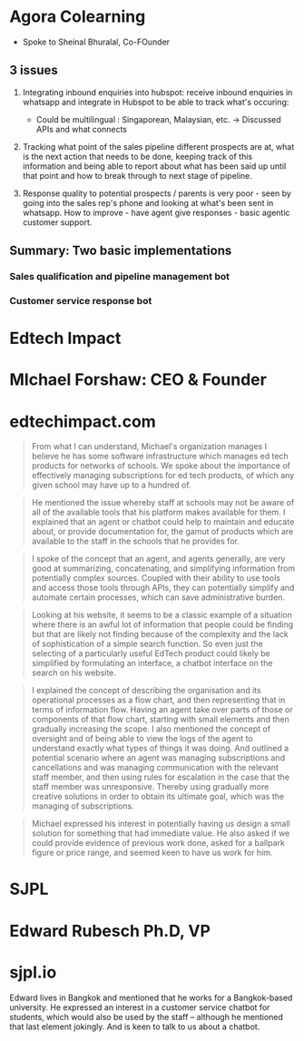 # Agora Colearning

* Spoke to Sheinal Bhuralal, Co-FOunder


## 3 issues

1. Integrating inbound enquiries into hubspot: receive inbound enquiries in whatsapp and integrate in Hubspot to be able to track what's occuring:
    * Could be multilingual : Singaporean, Malaysian, etc.
    -> Discussed APIs and what connects 

2. Tracking what point of the sales pipeline different prospects are at, what is the next action that needs to be done, keeping track of this information and being able to report about what has been said up until that point and how to break through to next stage of pipeline.

3. Response quality to potential prospects / parents is very poor - seen by going into the sales rep's phone and looking at what's been sent in whatsapp.  How to improve - have agent give responses - basic agentic customer support.


## Summary: Two basic implementations

### Sales qualification and pipeline management bot

### Customer service response bot

# Edtech Impact
# MIchael Forshaw: CEO & Founder
# edtechimpact.com

> From what I can understand, Michael's organization manages I believe he has some software infrastructure which manages ed tech products for networks of schools. We spoke about the importance of effectively managing subscriptions for ed tech products, of which any given school may have up to a hundred of.

> He mentioned the issue whereby staff at schools may not be aware of all of the available tools that his platform makes available for them. I explained that an agent or chatbot could help to maintain and educate about, or provide documentation for, the gamut of products which are available to the staff in the schools that he provides for. 

> I spoke of the concept that an agent, and agents generally, are very good at summarizing, concatenating, and simplifying information from potentially complex sources. Coupled with their ability to use tools and access those tools through APIs, they can potentially simplify and automate certain processes, which can save administrative burden. 

> Looking at his website, it seems to be a classic example of a situation where there is an awful lot of information that people could be finding but that are likely not finding because of the complexity and the lack of sophistication of a simple search function. So even just the selecting of a particularly useful EdTech product could likely be simplified by formulating an interface, a chatbot interface on the search on his website. 

> I explained the concept of describing the organisation and its operational processes as a flow chart, and then representing that in terms of information flow. Having an agent take over parts of those or components of that flow chart, starting with small elements and then gradually increasing the scope. I also mentioned the concept of oversight and of being able to view the logs of the agent to understand exactly what types of things it was doing. And outlined a potential scenario where an agent was managing subscriptions and cancellations and was managing communication with the relevant staff member, and then using rules for escalation in the case that the staff member was unresponsive. Thereby using gradually more creative solutions in order to obtain its ultimate goal, which was the managing of subscriptions. 


> Michael expressed his interest in potentially having us design a small solution for something that had immediate value. He also asked if we could provide evidence of previous work done, asked for a ballpark figure or price range, and seemed keen to have us work for him. 

# SJPL
# Edward Rubesch Ph.D, VP
# sjpl.io

Edward lives in Bangkok and mentioned that he works for a Bangkok-based university. He expressed an interest in a customer service chatbot for students, which would also be used by the staff – although he mentioned that last element jokingly. And is keen to talk to us about a chatbot. 
